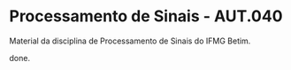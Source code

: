 # Processamento de Sinais - AUT.040

Material da disciplina de Processamento de Sinais do IFMG Betim.


done.
